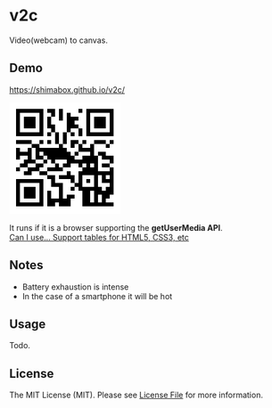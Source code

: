 # v2c
Video(webcam) to canvas.

## Demo
https://shimabox.github.io/v2c/

![demo](https://github.com/shimabox/assets/blob/master/v2c/qr.png)

It runs if it is a browser supporting the **getUserMedia API**.  
[Can I use... Support tables for HTML5, CSS3, etc](https://caniuse.com/#search=getUserMedia "Can I use... Support tables for HTML5, CSS3, etc")

## Notes
- Battery exhaustion is intense
- In the case of a smartphone it will be hot

## Usage

Todo.

## License
The MIT License (MIT). Please see [License File](LICENSE) for more information.